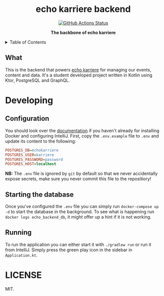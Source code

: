 <h1 align="center">echo karriere backend</h1>

<p align="center">
   <a href="https://github.com/echo-karriere/backend/actions"><img alt="GitHub Actions Status" src="https://github.com/echo-karriere/backend/workflows/Pipeline/badge.svg" /></a>
   <br />
</p>

<p align="center">
   <strong>The backbone of echo karriere</strong>
</p>

<details>
<summary>Table of Contents</summary>
<br />

<!-- markdown-toc start - Don't edit this section. Run M-x markdown-toc-refresh-toc -->
**Table of Contents**

- [Developing](#developing)
    - [Configuration](#configuration)
    - [Starting the database](#starting-the-database)
    - [Running](#running)
- [LICENSE](#license)

<!-- markdown-toc end -->

</details>

## What

This is the backend that powers [echo karriere](https://www.echokarriere.no/)
for managing our events, content and data. It's a student developed project
written in Kotlin using Ktor, PostgreSQL and GraphQL.

# Developing

## Configuration

You should look over the
[documentation](https://docs.echokarriere.no/backend/docker/) if you haven't
already for installing Docker and configuring IntelliJ. First, copy the
`.env.example` file to `.env` and update its content to the following:

``` ini
POSTGRES_DB=echokarriere
POSTGRES_USER=karriere
POSTGRES_PASSWORD=password
POSTGRES_HOST=localhost
```

**NB:** The `.env` file is ignored by `git` by default so that we never
accidentally expose secrets, make sure you never commit this file to the
repositiory!

## Starting the database

Once you've configured the `.env` file you can simply run `docker-compose up -d`
to start the database in the background. To see what is happening run `docker
logs echo_backend_db`, it might offer up a hint if it is not working.

## Running

To run the application you can either start it with `./gradlew run` or run it
from IntelliJ. Simply press the green play icon in the sidebar in
`Application.kt`.

# LICENSE

MIT.
